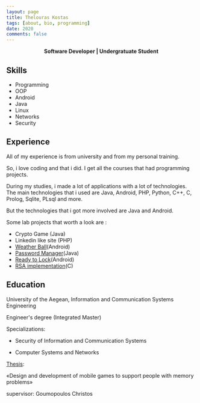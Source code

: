 ```yaml
---
layout: page
title: Thelouras Kostas
tags: [about, bio, programming]
date: 2020
comments: false
---
```

    
<center><a><b>Software Developer | Undergratuate Student </b></a> </center>

## Skills

* Programming
* OOP
* Android
* Java
* Linux
* Networks
* Security

## Experience

All of my experience is from university and from my personal training.

So, i love coding and that i did. I get all the  courses that had programming projects.

During my studies, i made a lot of applications with a lot of technologies. The main technologies that i used are Java, Android, PHP, Python, C++, C, Prolog, Sqlite, PLsql and more.

But the technologies that i got more involved are Java and Android.

Some lab projects that worth a look are :

- Crypto Game (Java)
- Linkedin like site (PHP)
- [Weather Ball](http://thelouras.gr/weather-ball/)(Android)
- [Password Manager](https://github.com/Thelouras58/PasswordManager)(Java)
- [Ready to Lock](https://github.com/Thelouras58/ReadyToLock)(Android)
- [RSA implementation](https://gist.github.com/Thelouras58/a3b04a3df0d167743084ff94442f52d8)(C)

## Education

University of the Aegean, Information and Communication Systems Engineering

Engineer's degree (Integrated Master)

Specializations:

- Security of Information and Communication Systems

- Computer Systems and Networks

[Thesis](http://thelouras.gr/diploma-thesis/):

«Design and development of mobile games to support people with memory problems»

supervisor: Goumopoulos Christos





